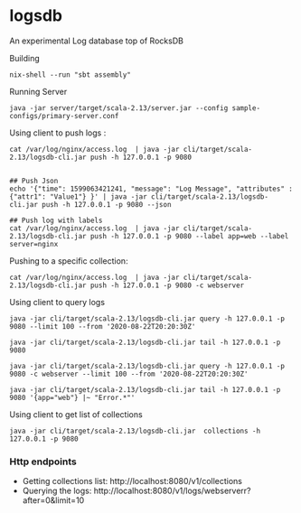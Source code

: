 # logsdb
An experimental Log database top of RocksDB

Building

```shell script
nix-shell --run "sbt assembly"
```

Running Server

```shell script
java -jar server/target/scala-2.13/server.jar --config sample-configs/primary-server.conf
``` 

Using client to push logs :

```shell script
cat /var/log/nginx/access.log  | java -jar cli/target/scala-2.13/logsdb-cli.jar push -h 127.0.0.1 -p 9080


## Push Json
echo '{"time": 1599063421241, "message": "Log Message", "attributes" : {"attr1": "Value1"} }' | java -jar cli/target/scala-2.13/logsdb-cli.jar push -h 127.0.0.1 -p 9080 --json

## Push log with labels
cat /var/log/nginx/access.log  | java -jar cli/target/scala-2.13/logsdb-cli.jar push -h 127.0.0.1 -p 9080 --label app=web --label server=nginx

```
Pushing to a specific collection:

```shell script
cat /var/log/nginx/access.log  | java -jar cli/target/scala-2.13/logsdb-cli.jar push -h 127.0.0.1 -p 9080 -c webserver
```

Using client to query logs

```shell script
java -jar cli/target/scala-2.13/logsdb-cli.jar query -h 127.0.0.1 -p 9080 --limit 100 --from '2020-08-22T20:20:30Z'
```

```shell script
java -jar cli/target/scala-2.13/logsdb-cli.jar tail -h 127.0.0.1 -p 9080
```

```shell script
java -jar cli/target/scala-2.13/logsdb-cli.jar query -h 127.0.0.1 -p 9080 -c webserver --limit 100 --from '2020-08-22T20:20:30Z'
```

```shell script
java -jar cli/target/scala-2.13/logsdb-cli.jar tail -h 127.0.0.1 -p 9080 '{app="web"} |~ "Error.*"'
```

Using client to get list of collections

```shell script
java -jar cli/target/scala-2.13/logsdb-cli.jar  collections -h 127.0.0.1 -p 9080
```


### Http endpoints

* Getting collections list: http://localhost:8080/v1/collections
* Querying the logs: http://localhost:8080/v1/logs/webserverr?after=0&limit=10